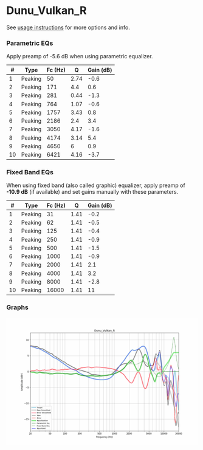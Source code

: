 # Dunu_Vulkan_R
See [usage instructions](https://github.com/jaakkopasanen/AutoEq#usage) for more options and info.

### Parametric EQs
Apply preamp of -5.6 dB when using parametric equalizer.

|   # | Type    |   Fc (Hz) |    Q |   Gain (dB) |
|-----|---------|-----------|------|-------------|
|   1 | Peaking |        50 | 2.74 |        -0.6 |
|   2 | Peaking |       171 | 4.4  |         0.6 |
|   3 | Peaking |       281 | 0.44 |        -1.3 |
|   4 | Peaking |       764 | 1.07 |        -0.6 |
|   5 | Peaking |      1757 | 3.43 |         0.8 |
|   6 | Peaking |      2186 | 2.4  |         3.4 |
|   7 | Peaking |      3050 | 4.17 |        -1.6 |
|   8 | Peaking |      4174 | 3.14 |         5.4 |
|   9 | Peaking |      4650 | 6    |         0.9 |
|  10 | Peaking |      6421 | 4.16 |        -3.7 |

### Fixed Band EQs
When using fixed band (also called graphic) equalizer, apply preamp of **-10.9 dB** (if available) and set gains manually with these parameters.

|   # | Type    |   Fc (Hz) |    Q |   Gain (dB) |
|-----|---------|-----------|------|-------------|
|   1 | Peaking |        31 | 1.41 |        -0.2 |
|   2 | Peaking |        62 | 1.41 |        -0.5 |
|   3 | Peaking |       125 | 1.41 |        -0.4 |
|   4 | Peaking |       250 | 1.41 |        -0.9 |
|   5 | Peaking |       500 | 1.41 |        -1.5 |
|   6 | Peaking |      1000 | 1.41 |        -0.9 |
|   7 | Peaking |      2000 | 1.41 |         2.1 |
|   8 | Peaking |      4000 | 1.41 |         3.2 |
|   9 | Peaking |      8000 | 1.41 |        -2.8 |
|  10 | Peaking |     16000 | 1.41 |        11   |

### Graphs
![](./Dunu_Vulkan_R.png)
